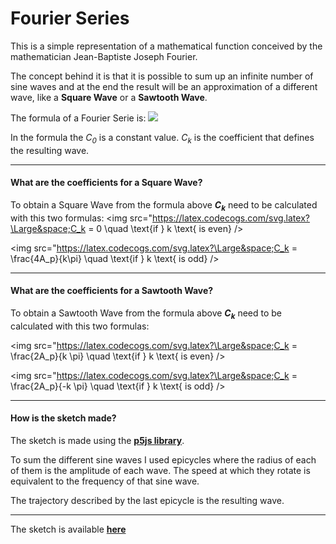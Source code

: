 # Fourier Series

This is a simple representation of a mathematical function conceived by the mathematician Jean-Baptiste Joseph Fourier.

The concept behind it is that it is possible to sum up an infinite number of sine waves and at the end the result will be an approximation of a different wave, like a **Square Wave** or a **Sawtooth Wave**.

The formula of a Fourier Serie is:
<img src="https://latex.codecogs.com/svg.latex?\Large&space;f(t) = C_0 + \sum_{k = 1}^{\infty}C_k\sin(k \omega t + \varphi_k)" />

In the formula the *C<sub>0</sub>* is a constant value. *C<sub>k</sub>* is the coefficient that defines the resulting wave.

---

#### What are the coefficients for a Square Wave?

To obtain a Square Wave from the formula above ***C<sub>k</sub>*** need to be calculated with this two formulas:
<img src="https://latex.codecogs.com/svg.latex?\Large&space;C_k = 0  \quad  \text{if } k \text{ is even} />


<img src="https://latex.codecogs.com/svg.latex?\Large&space;C_k = \frac{4A_p}{k\pi} \quad \text{if } k \text{ is odd} />

---

#### What are the coefficients for a Sawtooth Wave?

To obtain a Sawtooth Wave from the formula above ***C<sub>k</sub>*** need to be calculated with this two formulas:


<img src="https://latex.codecogs.com/svg.latex?\Large&space;C_k = \frac{2A_p}{k \pi} \quad \text{if } k \text{ is even} />

<img src="https://latex.codecogs.com/svg.latex?\Large&space;C_k = \frac{2A_p}{-k \pi} \quad \text{if } k \text{ is odd} />

---

#### How is the sketch made?

The sketch is made using the [**p5js library**](p5js.org).

To sum the different sine waves I used epicycles where the radius of each of them is the amplitude of each wave. The speed at which they rotate is equivalent to the frequency of that sine wave.

The trajectory described by the last epicycle is the resulting wave.

---

The sketch is available [**here**](https://editor.p5js.org/GabrielAlex/present/haRII4_AY)
 
